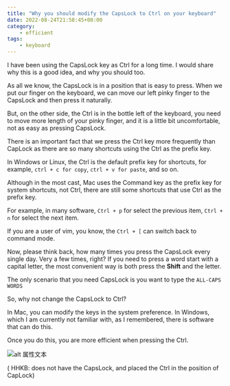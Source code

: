 ```yaml
---
title: "Why you should modify the CapsLock to Ctrl on your keyboard"
date: 2022-08-24T21:58:45+08:00
category:
    - efficient
tags:
    - keyboard
---
```


I have been using the CapsLock key as Ctrl for a long time. I would share why this is a good idea, and why you should too.

As all we know, the CapsLock is in a position that is easy to press.
When we put our finger on the keyboard, we can move our left pinky finger to the CapsLock and then press it naturally.

But, on the other side, the Ctrl is in the bottle left of the keyboard, you need to move more length of your pinky finger, and it is a little bit uncomfortable, not as easy as pressing CapsLock.

There is an important fact that we press the Ctrl key more frequently than CapLock as there are so many shortcuts using the Ctrl as the prefix key.

In Windows or Linux, the Ctrl is the default prefix key for shortcuts, for example, `ctrl + c for copy`, `ctrl + v for paste`, and so on.

Although in the most cast, Mac uses the Command key as the prefix key for system shortcuts, not Ctrl, there are still some shortcuts that use Ctrl as the prefix key.

For example, in many software, `Ctrl + p` for select the previous item, `Ctrl + n` for select the next item.

If you are a user of vim, you know, the `Ctrl + [` can switch back to command mode.

Now, please think back, how many times you press the CapsLock every single day. Very a few times, right?
If you need to press a word start with a capital letter, the most convenient way is both press the **Shift** and the letter.

The only scenario that you need CapsLock is you want to type the `ALL-CAPS WORDS`

So, why not change the CapsLock to Ctrl?

In Mac, you can modify the keys in the system preference. In Windows, which I am currently not familiar with, as I remembered, there is software that can do this.

Once you do this, you are more efficient when pressing the Ctrl.

![alt 属性文本](/images/hhkb.png)

( HHKB: does not have the CapsLock, and placed the Ctrl in the position of CapLock)